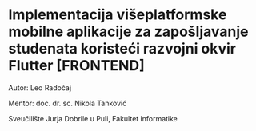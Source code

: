 # Implementacija višeplatformske mobilne aplikacije za zapošljavanje studenata koristeći razvojni okvir Flutter [FRONTEND]
Autor: Leo Radočaj

Mentor: doc. dr. sc. Nikola Tanković

Sveučilište Jurja Dobrile u Puli, Fakultet informatike
